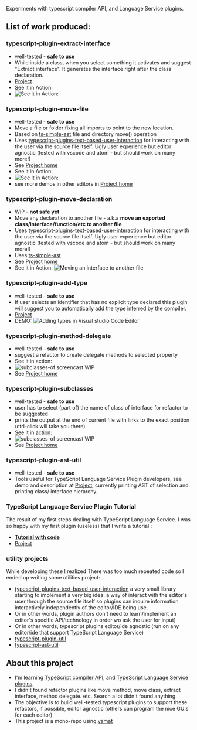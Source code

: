 Experiments with typescript compiler API, and Language Service plugins.

## List of work produced: 


### typescript-plugin-extract-interface

 * well-tested - **safe to use**
 * While inside a class, when you select something it activates and suggest "Extract interface". It generates the interface right after the class declaration. 
 * [Project](https://github.com/cancerberoSgx/typescript-plugins-of-mine/tree/master/typescript-plugin-extract-interface)
 * See it in Action: 
 * ![See it in Action: ](https://github.com/cancerberoSgx/typescript-plugins-of-mine/blob/master/typescript-plugin-extract-interface/doc-assets/extract-interface.gif?raw=true?p=.gif)

### typescript-plugin-move-file

 * well-tested - **safe to use**
 * Move a file or folder fixing all imports to point to the new location. 
 * Based on [ts-simple-ast](https://dsherret.github.io/ts-simple-ast) file and directory move() operation
 * Uses
   [typescript-plugins-text-based-user-interaction](https://github.com/cancerberoSgx/typescript-plugins-of-mine/tree/master/typescript-plugins-text-based-user-interaction)
   for interacting with the user via the source file itself.  Ugly user experience but editor agnostic (tested with vscode and
   atom - but should work on many more!)
 * See [Project home](https://github.com/cancerberoSgx/typescript-plugins-of-mine/tree/master/typescript-plugin-move-file)
 * See it in Action: 
 * ![See it in Action: ](https://github.com/cancerberoSgx/typescript-plugins-of-mine/blob/master/typescript-plugin-move-file/doc-assets/vs-code-move-file.gif?raw=true?p=.gif)
 * see more demos in other editors in [Project home](https://github.com/cancerberoSgx/typescript-plugins-of-mine/tree/master/typescript-plugin-move-file)

### typescript-plugin-move-declaration

 * WIP - **not safe yet**
 * Move any declaration to another file - a.k.a **move an exported class/interface/function/etc to another
   file**
 * Uses
   [typescript-plugins-text-based-user-interaction](https://github.com/cancerberoSgx/typescript-plugins-of-mine/tree/master/typescript-plugins-text-based-user-interaction)
   for interacting with the user via the source file itself. Ugly user experience but editor agnostic (tested with vscode and
   atom - but should work on many more!)
 * Uses [ts-simple-ast](https://dsherret.github.io/ts-simple-ast)
 * See [Project home](https://github.com/cancerberoSgx/typescript-plugins-of-mine/tree/master/typescript-plugin-move-declaration)
 * See it in Action: ![Moving an interface to another
   file](https://raw.githubusercontent.com/cancerberoSgx/typescript-plugins-of-mine/master/typescript-plugin-move-declaration/doc-assets/vscode-move-interface.gif)
 
### typescript-plugin-add-type

 * well-tested - **safe to use**
 * If user selects an identifier that has no explicit type declared this plugin will suggest you to automatically add the type inferred by the compiler. 
 * [Project](https://github.com/cancerberoSgx/typescript-plugins-of-mine/tree/master/typescript-plugin-add-type)
 * DEMO: ![Adding types in Visual studio Code Editor](https://github.com/cancerberoSgx/typescript-plugins-of-mine/blob/master/typescript-plugin-add-type/doc-assets/vscode.gif?raw=true?p=.gif)

### typescript-plugin-method-delegate

 * well-tested - **safe to use**
 * suggest a refactor to create delegate methods to selected property
 * See it in action: 
 * ![subclasses-of screencast
   WIP](https://github.com/cancerberoSgx/typescript-plugins-of-mine/blob/master/typescript-plugin-method-delegate/doc-assets/screencast.gif?raw=true?p=.gif)
 * See [Project home](https://github.com/cancerberoSgx/typescript-plugins-of-mine/tree/master/typescript-method-delegate)

### typescript-plugin-subclasses

 * well-tested - **safe to use**
 * user has to select (part of) the name of class of interface for refactor to be suggested
 * prints the output at the end of current file with links to the exact position (ctrl-click will take you there)
 * See it in action: 
 * ![subclasses-of screencast
   WIP](https://github.com/cancerberoSgx/typescript-plugins-of-mine/blob/master/typescript-plugin-subclasses-of/doc-assets/screencast.gif?raw=true?p=.gif)
 * See [Project home](https://github.com/cancerberoSgx/typescript-plugins-of-mine/tree/master/typescript-plugin-subclasses)

### typescript-plugin-ast-util

 * well-tested - **safe to use**
 * Tools useful for TypeScript Language Service Plugin developers, see demo and description at [Project](https://github.com/cancerberoSgx/typescript-plugins-of-mine/tree/master/typescript-plugin-ast-util), currently printing AST of selection and printing class/ interface hierarchy. 

### TypeScript Language Service Plugin Tutorial

The result of my first steps dealing with TypeScript Language Service. I was so happy with my first plugin (useless) that I write a tutorial : 

 * **[Tutorial with code](https://cancerberosgx.github.io/typescript-plugins-of-mine/sample-ts-plugin1/src/)**
 * [Project](https://github.com/cancerberoSgx/typescript-plugins-of-mine/tree/master/sample-ts-plugin1)

### utility projects

While developing these I realized There was too much repeated code so I ended up writing some utilities project: 

 * [typescript-plugins-text-based-user-interaction](https://github.com/cancerberoSgx/typescript-plugins-of-mine/tree/master/typescript-plugins-text-based-user-interaction) a very small library starting to implement a very big
   idea: a way of interact with the editor's user through the source file itself so plugins can inquire
   information interactively independently of the editor/IDE being use. 
 * Or in other words, plugin authors don't need to learn/implement an editor's specific API/technology in
   order wo ask the user for input) 
 * Or in other words, typescript plugins editor/ide agnostic (run on any editor/ide that support TypeScript
   Language Service)
 * [typescript-plugin-util](https://github.com/cancerberoSgx/typescript-plugins-of-mine/tree/master/typescript-plugin-util)
 * [typescript-ast-util](https://github.com/cancerberoSgx/typescript-plugins-of-mine/tree/master/typescript-ast-util)


## About this project

 * I'm learning [TypeScript compiler
   API](https://github.com/Microsoft/TypeScript/wiki/Using-the-Compiler-API), and [TypeScript Language Service
   plugins](https://github.com/Microsoft/TypeScript/wiki/Writing-a-Language-Service-Plugin). 
 * I didn't found refactor plugins like move method, move class, extract interface, method delegate. etc.
   Search a lot didn't found anything.
 * The objective is to build well-tested typescript plugins to support these refactors, if possible, editor
   agnostic (others can program the nice GUIs for each editor)
 * This project is a mono-repo using [yamat](https://github.com/cancerberoSgx/yamat)
